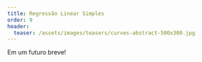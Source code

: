 ```yaml
---
title: Regressão Linear Simples
order: 9
header:
  teaser: /assets/images/teasers/curves-abstract-500x300.jpg
---
```

Em um futuro breve!

